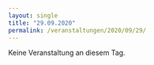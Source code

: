```yaml
---
layout: single
title: "29.09.2020"
permalink: /veranstaltungen/2020/09/29/
---
```


Keine Veranstaltung an diesem Tag.
